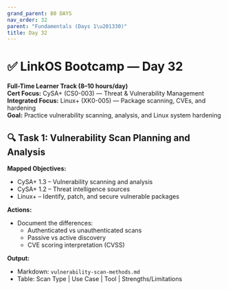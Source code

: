 ```yaml
---
grand_parent: 80 DAYS
nav_order: 32
parent: "Fundamentals (Days 1\u201330)"
title: Day 32
---
```

# ✅ LinkOS Bootcamp — Day 32

**Full-Time Learner Track (8–10 hours/day)**  
**Cert Focus:** CySA+ (CS0-003) — Threat & Vulnerability Management  
**Integrated Focus:** Linux+ (XK0-005) — Package scanning, CVEs, and hardening  
**Goal:** Practice vulnerability scanning, analysis, and Linux system hardening



## 🔍 Task 1: Vulnerability Scan Planning and Analysis

**Mapped Objectives:**  
- CySA+ 1.3 – Vulnerability scanning and analysis  
- CySA+ 1.2 – Threat intelligence sources  
- Linux+ – Identify, patch, and secure vulnerable packages

**Actions:**  
- Document the differences:
  - Authenticated vs unauthenticated scans  
  - Passive vs active discovery  
  - CVE scoring interpretation (CVSS)

**Output:**  
- Markdown: `vulnerability-scan-methods.md`  
- Table: Scan Type | Use Case | Tool | Strengths/Limitations

